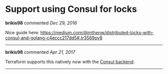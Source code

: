 # Support using Consul for locks

**brikis98** commented *Dec 29, 2016*

Nice guide here: https://medium.com/@mthenw/distributed-locks-with-consul-and-golang-c4eccc217dd5#.tr3569pv8
<br />
***


**brikis98** commented *Apr 21, 2017*

Terraform supports this natively now with the [Consul backend](https://www.terraform.io/docs/backends/types/consul.html).
***

